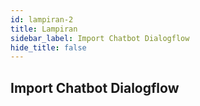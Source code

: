 ```yaml
---
id: lampiran-2
title: Lampiran
sidebar_label: Import Chatbot Dialogflow
hide_title: false
---
```

## Import Chatbot Dialogflow
